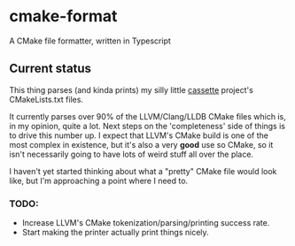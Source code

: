 # cmake-format

A CMake file formatter, written in Typescript

## Current status

This thing parses (and kinda prints) my silly little
[cassette](http://github.com/kevinfrei/cassette) project's CMakeLists.txt files.

It currently parses over 90% of the LLVM/Clang/LLDB CMake files which is, in my
opinion, quite a lot. Next steps on the 'completeness' side of things is to
drive this number up. I expect that LLVM's CMake build is one of the most
complex in existence, but it's also a very **good** use so CMake, so it isn't
necessarily going to have lots of weird stuff all over the place.

I haven't yet started thinking about what a "pretty" CMake file would look like,
but I'm approaching a point where I need to.

### TODO:

- Increase LLVM's CMake tokenization/parsing/printing success rate.
- Start making the printer actually print things nicely.
